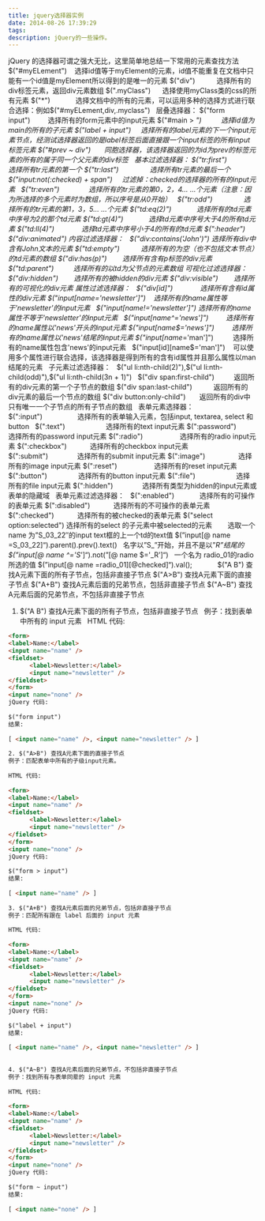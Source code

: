 ```yaml
---
title: jquery选择器实例
date: 2014-08-26 17:39:29
tags:
description: jQuery的一些操作。
---
```

jQuery 的选择器可谓之强大无比，这里简单地总结一下常用的元素查找方法 
 
$("#myELement")    选择id值等于myElement的元素，id值不能重复在文档中只能有一个id值是myElement所以得到的是唯一的元素 
$("div")           选择所有的div标签元素，返回div元素数组 
$(".myClass")      选择使用myClass类的css的所有元素 
$("*")             选择文档中的所有的元素，可以运用多种的选择方式进行联合选择：例如$("#myELement,div,.myclass") 
 
层叠选择器： 
$("form input")         选择所有的form元素中的input元素 
$("#main > *")          选择id值为main的所有的子元素 
$("label + input")     选择所有的label元素的下一个input元素节点，经测试选择器返回的是label标签后面直接跟一个input标签的所有input标签元素 
$("#prev ~ div")       同胞选择器，该选择器返回的为id为prev的标签元素的所有的属于同一个父元素的div标签 
 
基本过滤选择器： 
$("tr:first")               选择所有tr元素的第一个 
$("tr:last")                选择所有tr元素的最后一个 
$("input:not(:checked) + span")   
 
过滤掉：checked的选择器的所有的input元素 
 
$("tr:even")               选择所有的tr元素的第0，2，4... ...个元素（注意：因为所选择的多个元素时为数组，所以序号是从0开始） 
 
$("tr:odd")                选择所有的tr元素的第1，3，5... ...个元素 
$("td:eq(2)")             选择所有的td元素中序号为2的那个td元素 
$("td:gt(4)")             选择td元素中序号大于4的所有td元素 
$("td:ll(4)")              选择td元素中序号小于4的所有的td元素 
$(":header") 
$("div:animated") 
内容过滤选择器： 
 
$("div:contains('John')") 选择所有div中含有John文本的元素 
$("td:empty")           选择所有的为空（也不包括文本节点）的td元素的数组 
$("div:has(p)")        选择所有含有p标签的div元素 
$("td:parent")          选择所有的以td为父节点的元素数组 
可视化过滤选择器： 
 
$("div:hidden")        选择所有的被hidden的div元素 
$("div:visible")        选择所有的可视化的div元素 
属性过滤选择器： 
 
$("div[id]")              选择所有含有id属性的div元素 
$("input[name='newsletter']")    选择所有的name属性等于'newsletter'的input元素 
 
$("input[name!='newsletter']") 选择所有的name属性不等于'newsletter'的input元素 
 
$("input[name^='news']")         选择所有的name属性以'news'开头的input元素 
$("input[name$='news']")         选择所有的name属性以'news'结尾的input元素 
$("input[name*='man']")          选择所有的name属性包含'news'的input元素 
 
$("input[id][name$='man']")    可以使用多个属性进行联合选择，该选择器是得到所有的含有id属性并且那么属性以man结尾的元素 
 
子元素过滤选择器： 
 
$("ul li:nth-child(2)"),$("ul li:nth-child(odd)"),$("ul li:nth-child(3n + 1)") 
 
$("div span:first-child")          返回所有的div元素的第一个子节点的数组 
$("div span:last-child")           返回所有的div元素的最后一个节点的数组 
$("div button:only-child")       返回所有的div中只有唯一一个子节点的所有子节点的数组 
 
表单元素选择器： 
 
$(":input")                  选择所有的表单输入元素，包括input, textarea, select 和 button 
 
$(":text")                     选择所有的text input元素 
$(":password")           选择所有的password input元素 
$(":radio")                   选择所有的radio input元素 
$(":checkbox")            选择所有的checkbox input元素 
$(":submit")               选择所有的submit input元素 
$(":image")                 选择所有的image input元素 
$(":reset")                   选择所有的reset input元素 
$(":button")                选择所有的button input元素 
$(":file")                     选择所有的file input元素 
$(":hidden")               选择所有类型为hidden的input元素或表单的隐藏域 
 
表单元素过滤选择器： 
 
$(":enabled")             选择所有的可操作的表单元素 
$(":disabled")            选择所有的不可操作的表单元素 
$(":checked")            选择所有的被checked的表单元素 
$("select option:selected") 选择所有的select 的子元素中被selected的元素 
 
  
 
选取一个 name 为”S_03_22″的input text框的上一个td的text值
$(”input[@ name =S_03_22]“).parent().prev().text() 
 
名字以”S_”开始，并且不是以”_R”结尾的
$(”input[@ name ^='S_']“).not(”[@ name $='_R']“) 
 
一个名为 radio_01的radio所选的值
$(”input[@ name =radio_01][@checked]“).val(); 
 
  
 
  
 
$("A B") 查找A元素下面的所有子节点，包括非直接子节点
$("A>B") 查找A元素下面的直接子节点
$("A+B") 查找A元素后面的兄弟节点，包括非直接子节点
$("A~B") 查找A元素后面的兄弟节点，不包括非直接子节点 
 
1. $("A B") 查找A元素下面的所有子节点，包括非直接子节点 
 
例子：找到表单中所有的 input 元素 
 
HTML 代码: 
``` html
<form>
<label>Name:</label>
<input name="name" />
<fieldset>
      <label>Newsletter:</label>
      <input name="newsletter" />
</fieldset>
</form>
<input name="none" /> 
jQuery 代码: 
 
$("form input") 
结果: 
 
[ <input name="name" />, <input name="newsletter" /> ] 
 
2. $("A>B") 查找A元素下面的直接子节点 
例子：匹配表单中所有的子级input元素。 
 
HTML 代码: 
 
<form>
<label>Name:</label>
<input name="name" />
<fieldset>
      <label>Newsletter:</label>
      <input name="newsletter" />
</fieldset>
</form>
<input name="none" /> 
jQuery 代码: 
 
$("form > input") 
结果: 
 
[ <input name="name" /> ] 
 
3. $("A+B") 查找A元素后面的兄弟节点，包括非直接子节点 
例子：匹配所有跟在 label 后面的 input 元素 
 
HTML 代码: 
 
<form>
<label>Name:</label>
<input name="name" />
<fieldset>
      <label>Newsletter:</label>
      <input name="newsletter" />
</fieldset>
</form>
<input name="none" /> 
jQuery 代码: 
 
$("label + input") 
结果: 
 
[ <input name="name" />, <input name="newsletter" /> ] 
 
 
4. $("A~B") 查找A元素后面的兄弟节点，不包括非直接子节点 
例子：找到所有与表单同辈的 input 元素 
 
HTML 代码: 
 
<form>
<label>Name:</label>
<input name="name" />
<fieldset>
      <label>Newsletter:</label>
      <input name="newsletter" />
</fieldset>
</form>
<input name="none" /> 
jQuery 代码: 
 
$("form ~ input") 
结果: 
 
[ <input name="none" /> ] 
```
